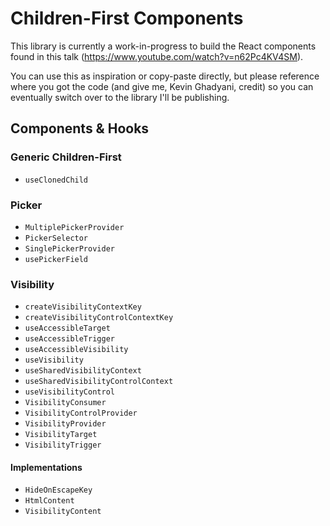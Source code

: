 # Children-First Components
This library is currently a work-in-progress to build the React components found in this talk (https://www.youtube.com/watch?v=n62Pc4KV4SM).

You can use this as inspiration or copy-paste directly, but please reference where you got the code (and give me, Kevin Ghadyani, credit) so you can eventually switch over to the library I'll be publishing.

## Components & Hooks
### Generic Children-First
- `useClonedChild`

### Picker
- `MultiplePickerProvider`
- `PickerSelector`
- `SinglePickerProvider`
- `usePickerField`

### Visibility
- `createVisibilityContextKey`
- `createVisibilityControlContextKey`
- `useAccessibleTarget`
- `useAccessibleTrigger`
- `useAccessibleVisibility`
- `useVisibility`
- `useSharedVisibilityContext`
- `useSharedVisibilityControlContext`
- `useVisibilityControl`
- `VisibilityConsumer`
- `VisibilityControlProvider`
- `VisibilityProvider`
- `VisibilityTarget`
- `VisibilityTrigger`

#### Implementations
- `HideOnEscapeKey`
- `HtmlContent`
- `VisibilityContent`
